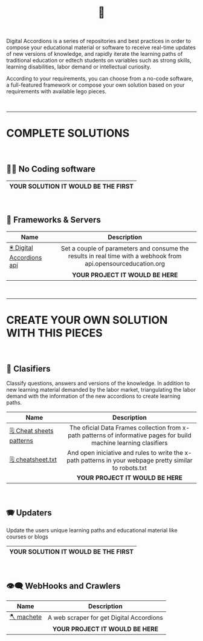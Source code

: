 <h1 align="center">📝 </h1>

<br/>

Digital Accordions is a series of repositories and best practices in order to compose your educational material or software to receive real-time updates of new versions of knowledge, and rapidly iterate the learning paths of traditional education or edtech students on variables such as strong skills, learning disabilities, labor demand or intellectual curiosity.

According to your requirements, you can choose from a no-code software, a full-featured framework or compose your own solution based on your requirements with available lego pieces.

<br/>
<hr/>

# COMPLETE SOLUTIONS

<br/>

## 👨‍💻   No Coding software 

| YOUR SOLUTION IT WOULD BE THE FIRST  |
|--------------------------------------|

<br/>

## 🍔  Frameworks & Servers   

|          Name              |      Description      | 
|----------------------------|:---------------------:|
|    [🖲 Digital Accordions api](https://github.com/opensourceducation/Digital-Accordions/tree/main/api)   | Set a couple of parameters and consume the results in real time with a webhook from api.opensourceducation.org |
|                            | <strong> YOUR PROJECT IT WOULD BE HERE </strong>  |  

<br/>
<hr/>

# CREATE YOUR OWN SOLUTION WITH THIS PIECES

<br/>

 ## 👾   Clasifiers    
 
 Classify questions, answers and versions of the knowledge. In addition to new learning material demanded by the labor market, triangulating the labor demand with the information of the new accordions to create learning paths. 
 
 |          Name              |      Description      | 
 |----------------------------|:---------------------:|
 | [🗒 Cheat sheets patterns](https://github.com/opensourceducation/Digital-Accordions/tree/main/cheatsheet_patterns)   | The oficial Data Frames collection from x-path patterns of informative pages for build machine learning clasifiers | 
 | [🗒 cheatsheet.txt](https://github.com/opensourceducation/Digital-Accordions/tree/main/cheatsheet_txt)          |      And open iniciative and rules to write the x-path patterns in your webpage pretty similar to robots.txt              |
 |                             |  <strong> YOUR PROJECT IT WOULD BE HERE </strong>  |  

 
 <br/>
 
 ## 🪗  Updaters
 
 Update the users unique learning paths and educational material like courses or blogs
 
 | YOUR SOLUTION IT WOULD BE THE FIRST  |
 |--------------------------------------|
 
  <br/>
 
 ## 👁‍🗨  WebHooks and Crawlers 
 
  |          Name              |      Description      | 
  |----------------------------|:---------------------:|
  |      [🪓  machete](https://github.com/jsvanilla/machete)           | A web scraper for get Digital Accordions
  |                             |  <strong> YOUR PROJECT IT WOULD BE HERE </strong>  |  
 
